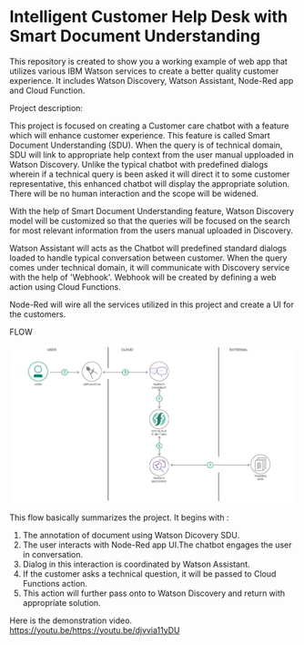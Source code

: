 # Intelligent Customer Help Desk with Smart Document Understanding
 
This repository is created to show you a working example of web app that utilizes various IBM Watson services to create a better quality customer experience. It includes Watson Discovery, Watson Assistant, Node-Red app and Cloud Function.

Project description:

This project is focused on creating a Customer care chatbot with a feature which will enhance customer experience. This feature is called Smart Document Understanding (SDU). When the query is of technical domain, SDU  will link to appropriate help context from the user manual upploaded in Watson Discovery. Unlike the typical chatbot with predefined dialogs wherein if a technical query is been asked it will direct it to some customer representative, this enhanced chatbot will display the appropriate solution. There will be no human interaction and the scope will be widened.

With the help of Smart Document Understanding feature, Watson Discovery model will be customized so that the queries will be focused on the search for most relevant information from the users manual uploaded in Discovery.

Watson Assistant will acts as the Chatbot will predefined standard dialogs loaded to handle typical conversation between customer. When the query comes under technical domain, it will communicate with Discovery service with the help of 'Webhook'.
Webhook will be created by defining a web action using Cloud Functions.

Node-Red will wire all the services utilized in this project and create a UI for the customers.

FLOW

![Image description](https://github.com/IBM/watson-discovery-sdu-with-assistant/blob/master/doc/source/images/architecture.png)

This flow basically summarizes the project. It begins with :
1. The annotation of document using Watson Dicovery SDU.
2. The user interacts with Node-Red app UI.The chatbot engages the user in conversation.
3. Dialog in this interaction is coordinated by Watson Assistant.
4. If the customer asks a technical question, it will be passed to Cloud Functions action.
5. This action will further pass onto to Watson Discovery and return with appropriate solution.

Here is the demonstration video.
https://youtu.be/https://youtu.be/djvvia11yDU
